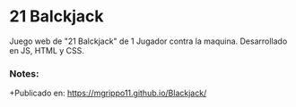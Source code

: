 # 21 Balckjack

Juego web de "21 Balckjack" de 1 Jugador contra la maquina.
Desarrollado en JS, HTML y CSS.




### Notes:
+Publicado en:
https://mgrippo11.github.io/Blackjack/
